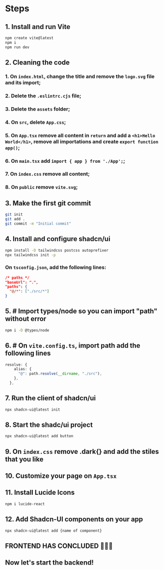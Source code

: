 # Steps

## 1. Install and run Vite
   
   ```bash
   npm create vite@latest
   npm i
   npm run dev
   ```
   
## 2. Cleaning the code

### 1. On `index.html`, change the title and remove the `logo.svg` file and its import;
### 2. Delete the `.eslintrc.cjs` file;
### 3. Delete the `assets` folder; 
### 4. On `src`, delete `App.css`; 
### 5. On `App.tsx` remove all content in `return` and add a `<h1>Hello World</h1>`, remove all importations and create `export function app()`;
### 6. On `main.tsx` add `import { app } from './App';`;
### 7. On `index.css` remove all content;
### 8. On `public` remove `vite.svg`;

## 3. Make the first git commit

```bash
git init
git add .
git commit -m "Initial commit"
```

## 4. Install and configure shadcn/ui

```bash
npm install -D tailwindcss postcss autoprefixer
npx tailwindcss init -p
```
### On `tsconfig.json`, add the following lines:
```json 
/* paths */
"baseUrl": ".",
"paths": {
  "@/*": ["./src/*"]
}
```

## 5. # Import types/node so you can import "path" without error

```bash
npm i -D @types/node
```

## 6. # On `vite.config.ts`, import path add the following lines

```ts
resolve: {
    alias: {
      "@": path.resolve(__dirname, "./src"),
    },
  },
```

## 7. Run the client of shadcn/ui

```bash
npx shadcn-ui@latest init
```

## 8. Start the shadc/ui project

```bash
npx shadcn-ui@latest add button
```   

## 9. On `index.css` remove .dark{} and add the stiles that you like

## 10. Customize your page on `App.tsx`

## 11. Install Lucide Icons

```bash 
npm i lucide-react
```

## 12. Add Shadcn-UI components on your app

```bash
npx shadcn-ui@latest add {name of component}
```

## FRONTEND HAS CONCLUDED 🥳🥳🥳
## Now let's start the backend!

